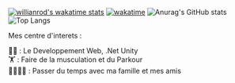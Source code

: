 [![willianrod's wakatime stats](https://github-readme-stats.vercel.app/api/wakatime?username=Wadecx&theme=tokyonight)](https://github.com/Wadecx/github-readme-stats)     [![wakatime](https://wakatime.com/badge/user/e316b098-4529-4cb5-a575-d30add195163.svg)](https://wakatime.com/@e316b098-4529-4cb5-a575-d30add195163)
![Anurag's GitHub stats](https://github-readme-stats.vercel.app/api?username=Wadecx&Layout=compact&show_icons=true&theme=tokyonight)                       
![Top Langs](https://github-readme-stats.vercel.app/api/top-langs/?username=Wadecx&layout=compact&langs_count=12&theme=tokyonight)


Mes centre d'interets : 

👨‍💻 : Le Developpement Web, .Net Unity                                                  
🏋️ : Faire de la musculation et du Parkour                                          
👨‍👩‍👦‍👦 : Passer du temps avec ma famille et mes amis                                                  
